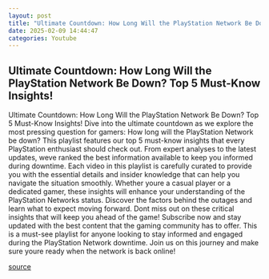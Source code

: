 ```yaml
---
layout: post
title: "Ultimate Countdown: How Long Will the PlayStation Network Be Down? Top 5 Must-Know Insights!"
date: 2025-02-09 14:44:47
categories: Youtube
---
```


## Ultimate Countdown: How Long Will the PlayStation Network Be Down? Top 5 Must-Know Insights!

Ultimate Countdown: How Long Will the PlayStation Network Be Down? Top 5 Must-Know Insights!
Dive into the ultimate countdown as we explore the most pressing question for gamers: How long will the PlayStation Network be down? This playlist features our top 5 must-know insights that every PlayStation enthusiast should check out. 
From expert analyses to the latest updates, weve ranked the best information available to keep you informed during downtime. Each video in this playlist is carefully curated to provide you with the essential details and insider knowledge that can help you navigate the situation smoothly. 
Whether youre a casual player or a dedicated gamer, these insights will enhance your understanding of the PlayStation Networks status. Discover the factors behind the outages and learn what to expect moving forward. 
Dont miss out on these critical insights that will keep you ahead of the game! Subscribe now and stay updated with the best content that the gaming community has to offer. This is a must-see playlist for anyone looking to stay informed and engaged during the PlayStation Network downtime. 
Join us on this journey and make sure youre ready when the network is back online!

[source](https://www.youtube.com/playlist?list=PLuESfMTkODTIZuPA4xknFBsKW6Pih6Jfa)
